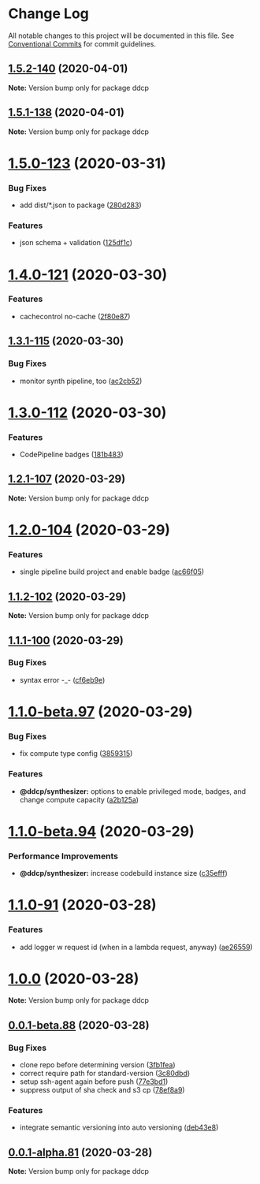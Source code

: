 # Change Log

All notable changes to this project will be documented in this file.
See [Conventional Commits](https://conventionalcommits.org) for commit guidelines.

## [1.5.2-140](https://github.com/curquhart/ddcp/compare/v1.5.1-138...v1.5.2-140) (2020-04-01)

**Note:** Version bump only for package ddcp





## [1.5.1-138](https://github.com/curquhart/ddcp/compare/v1.5.0-123...v1.5.1-138) (2020-04-01)

**Note:** Version bump only for package ddcp





# [1.5.0-123](https://github.com/curquhart/ddcp/compare/v1.4.0-121...v1.5.0-123) (2020-03-31)


### Bug Fixes

* add dist/*.json to package ([280d283](https://github.com/curquhart/ddcp/commit/280d2836319dfea78d82b0b052d3ec2806c1434a))


### Features

* json schema + validation ([125df1c](https://github.com/curquhart/ddcp/commit/125df1ccebb1a22768245827d3a16dd4f59a8b06))





# [1.4.0-121](https://github.com/curquhart/ddcp/compare/v1.3.1-115...v1.4.0-121) (2020-03-30)


### Features

* cachecontrol no-cache ([2f80e87](https://github.com/curquhart/ddcp/commit/2f80e871ef02b03acefef97e78281ec99bc98489))





## [1.3.1-115](https://github.com/curquhart/ddcp/compare/v1.3.0-112...v1.3.1-115) (2020-03-30)


### Bug Fixes

* monitor synth pipeline, too ([ac2cb52](https://github.com/curquhart/ddcp/commit/ac2cb525d6e55ef014670941b564bcd34cfeaa7a))





# [1.3.0-112](https://github.com/curquhart/ddcp/compare/v1.2.1-107...v1.3.0-112) (2020-03-30)


### Features

* CodePipeline badges ([181b483](https://github.com/curquhart/ddcp/commit/181b483c0130b4ca8b64dde38cb5b6fa6259e444))





## [1.2.1-107](https://github.com/curquhart/ddcp/compare/v1.2.0-104...v1.2.1-107) (2020-03-29)

**Note:** Version bump only for package ddcp





# [1.2.0-104](https://github.com/curquhart/ddcp/compare/v1.1.2-102...v1.2.0-104) (2020-03-29)


### Features

* single pipeline build project and enable badge ([ac66f05](https://github.com/curquhart/ddcp/commit/ac66f058d2b30b9d17c04d3c452a0037b57b52ab))





## [1.1.2-102](https://github.com/curquhart/ddcp/compare/v1.1.1-100...v1.1.2-102) (2020-03-29)

**Note:** Version bump only for package ddcp





## [1.1.1-100](https://github.com/curquhart/ddcp/compare/v1.1.0-beta.97...v1.1.1-100) (2020-03-29)


### Bug Fixes

* syntax error -_- ([cf6eb9e](https://github.com/curquhart/ddcp/commit/cf6eb9e9ea167a938ed9511dedcf93e41c4bdc77))





# [1.1.0-beta.97](https://github.com/curquhart/ddcp/compare/v1.1.0-beta.94...v1.1.0-beta.97) (2020-03-29)


### Bug Fixes

* fix compute type config ([3859315](https://github.com/curquhart/ddcp/commit/3859315970008852fbdf3a6041f7b6604ad31933))


### Features

* **@ddcp/synthesizer:** options to enable privileged mode, badges, and change compute capacity ([a2b125a](https://github.com/curquhart/ddcp/commit/a2b125a30cd39320ee513970451d2e168f995b15))





# [1.1.0-beta.94](https://github.com/curquhart/ddcp/compare/v1.1.0-91...v1.1.0-beta.94) (2020-03-29)


### Performance Improvements

* **@ddcp/synthesizer:** increase codebuild instance size ([c35efff](https://github.com/curquhart/ddcp/commit/c35efff4c2ac43de87e599ec816b4e4ef9a23ed3))





# [1.1.0-91](https://github.com/curquhart/ddcp/compare/v1.0.0...v1.1.0-91) (2020-03-28)


### Features

* add logger w request id (when in a lambda request, anyway) ([ae26559](https://github.com/curquhart/ddcp/commit/ae265593e57d6f02bcc9f2caefdcb248895cb847))





# [1.0.0](https://github.com/curquhart/ddcp/compare/v0.0.1-beta.88...v1.0.0) (2020-03-28)

**Note:** Version bump only for package ddcp





## [0.0.1-beta.88](https://github.com/curquhart/ddcp/compare/v0.0.1-alpha.81...v0.0.1-beta.88) (2020-03-28)


### Bug Fixes

* clone repo before determining version ([3fb1fea](https://github.com/curquhart/ddcp/commit/3fb1feaad0d3ae5308943f12f135e4db65f4ea70))
* correct require path for standard-version ([3c80dbd](https://github.com/curquhart/ddcp/commit/3c80dbd84478e7b0d16c4ee519130e1f62290eee))
* setup ssh-agent again before push ([77e3bd1](https://github.com/curquhart/ddcp/commit/77e3bd1a9e6b0aa1a36d74287a1fe74106a5e4a7))
* suppress output of sha check and s3 cp ([78ef8a9](https://github.com/curquhart/ddcp/commit/78ef8a9d30a936fa61ee7bf56d80c36bbf01281b))


### Features

* integrate semantic versioning into auto versioning ([deb43e8](https://github.com/curquhart/ddcp/commit/deb43e8a4fc190c50bd183e1f7e4fba17b97ce83))





## [0.0.1-alpha.81](https://github.com/curquhart/ddcp/compare/v0.0.1-alpha.79...v0.0.1-alpha.81) (2020-03-28)

**Note:** Version bump only for package ddcp
